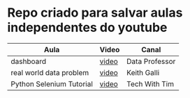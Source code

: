 # Repo criado para salvar aulas independentes do youtube

| **Aula** | **Video** | **Canal** |
|---|---|---|
| dashboard | [video](https://www.youtube.com/watch?v=o6wQ8zAkLxc) | Data Professor |
|real world data problem|[video](https://www.youtube.com/watch?v=eMOA1pPVUc4)| Keith Galli |
| Python Selenium Tutorial | [video](https://www.youtube.com/playlist?list=PLzMcBGfZo4-n40rB1XaJ0ak1bemvlqumQ) | Tech With Tim |